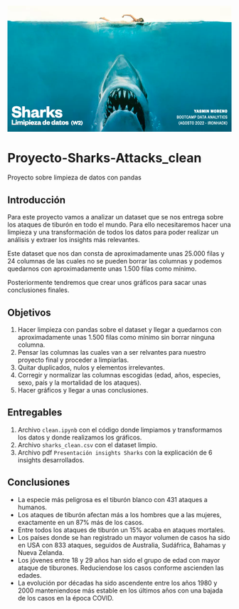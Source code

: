 ![portada](https://github.com/YasminMoreno/Proyecto-Sharks-Attacks_clean/blob/main/imagenes/portada.png)


# Proyecto-Sharks-Attacks_clean
Proyecto sobre limpieza de datos con pandas 

## Introducción

Para este proyecto vamos a analizar un dataset que se nos entrega sobre los ataques de tiburón en todo el mundo. Para ello necesitaremos hacer una limpieza y una transformación de todos los datos para poder realizar un análisis y extraer los insights más relevantes. 

Este dataset que nos dan consta de aproximadamente unas 25.000 filas y 24 columnas de las cuales no se pueden borrar las columnas y podemos quedarnos con aproximadamente unas 1.500 filas como mínimo. 

Posteriormente tendremos que crear unos gráficos para sacar unas conclusiones finales.  


## Objetivos

1. Hacer limpieza con pandas sobre el dataset y llegar a quedarnos con aproximadamente unas 1.500 filas como mínimo sin borrar ninguna columna.
2. Pensar las columnas las cuales van a ser relvantes para nuestro proyecto final y proceder a limpiarlas.
3. Quitar duplicados, nulos y elementos irrelevantes.
4. Corregir y normalizar las columnas escogidas (edad, años, especies, sexo, país y la mortalidad de los ataques).
5. Hacer gráficos y llegar a unas conclusiones.


## Entregables

1. Archivo `clean.ipynb` con el código donde limpiamos y transformamos los datos y donde realizamos los gráficos. 
2. Archivo `sharks_clean.csv` con el dataset limpio.
3. Archivo pdf `Presentación insights Sharks` con la explicación de 6 insights desarrollados.


## Conclusiones

- La especie más peligrosa es el tiburón blanco con 431 ataques a humanos.
- Los ataques de tiburón afectan más a los hombres que a las mujeres, exactamente en un 87% más de los casos.
- Entre todos los ataques de tiburón un 15% acaba en ataques mortales.
- Los países donde se han registrado un mayor volumen de casos ha sido en USA con 833 ataques, seguidos de Australia, Sudáfrica, Bahamas y Nueva Zelanda.
- Los jóvenes entre 18 y 29 años han sido el grupo de edad con mayor ataque de tiburones. Reduciendose los casos conforme ascienden las edades. 
- La evolución por décadas ha sido ascendente entre los años 1980 y 2000 manteniendose más estable en los últimos años con una bajada de los casos en la época COVID.

